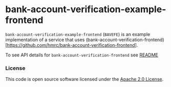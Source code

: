 
# bank-account-verification-example-frontend

`bank-account-verification-example-frontend` (`BAVEFE`) is an example implementation of a service that uses (bank-account-verification-frontend)[https://github.com/hmrc/bank-account-verification-frontend].

To see API details for `bank-account-verification-frontend` see [README](https://github.com/hmrc/bank-account-verification-frontend)

### License

This code is open source software licensed under the [Apache 2.0 License]("http://www.apache.org/licenses/LICENSE-2.0.html").
